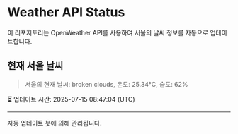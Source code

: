 
# Weather API Status

이 리포지토리는 OpenWeather API를 사용하여 서울의 날씨 정보를 자동으로 업데이트합니다.

## 현재 서울 날씨
> 서울의 현재 날씨: broken clouds, 온도: 25.34°C, 습도: 62%

⏳ 업데이트 시간: 2025-07-15 08:47:04 (UTC)

---
자동 업데이트 봇에 의해 관리됩니다.
